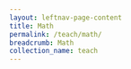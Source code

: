 ```yaml
---
layout: leftnav-page-content
title: Math
permalink: /teach/math/
breadcrumb: Math
collection_name: teach
---
```

